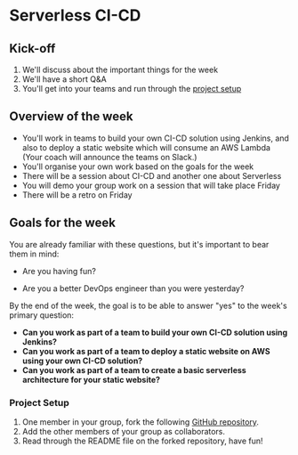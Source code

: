 # Serverless CI-CD

## Kick-off

1. We'll discuss about the important things for the week
2. We'll have a short Q&A
3. You'll get into your teams and run through the [project setup](#project-setup)

## Overview of the week

- You'll work in teams to build your own CI-CD solution using Jenkins, and also to deploy a static website which will consume an AWS Lambda (Your coach will announce the teams on Slack.)
- You'll organise your own work based on the goals for the week
- There will be a session about CI-CD and another one about Serverless
- You will demo your group work on a session that will take place Friday
- There will be a retro on Friday

## Goals for the week
You are already familiar with these questions, but it's important to bear them in mind:

* Are you having fun?

* Are you a better DevOps engineer than you were yesterday?

By the end of the week, the goal is to be able to answer "yes" to the week's primary question:

* **Can you work as part of a team to build your own CI-CD solution using Jenkins?**
* **Can you work as part of a team to deploy a static website on AWS using your own CI-CD solution?**
* **Can you work as part of a team to create a basic serverless architecture for your static website?**

### Project Setup
1. One member in your group, fork the following [GitHub repository](https://github.com/makersacademy/serverless-cicd).
2. Add the other members of your group as collaborators.
3. Read through the README file on the forked repository, have fun!
